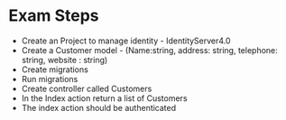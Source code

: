 # Exam Steps

* Create an Project to manage identity - IdentityServer4.0
* Create a Customer model - (Name:string, address: string, telephone: string, website
: string)
* Create migrations
* Run migrations
* Create controller called Customers
* In the Index action return a list of Customers
* The index action should be authenticated
